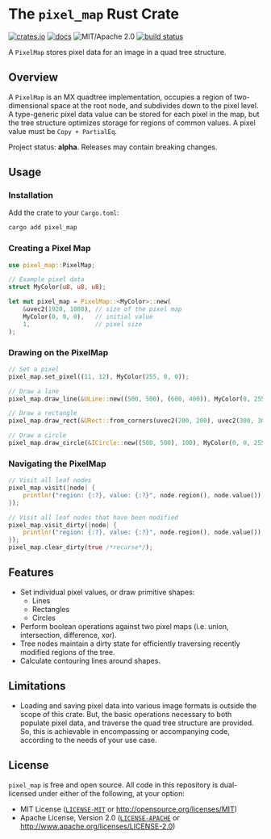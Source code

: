 # The `pixel_map` Rust Crate

[![crates.io](https://img.shields.io/crates/v/pixel_map)](https://crates.io/crates/pixel_map)
[![docs](https://docs.rs/pixel_map/badge.svg)](https://docs.rs/pixel_map/)
![MIT/Apache 2.0](https://img.shields.io/badge/license-MIT%2FApache-blue.svg)
[![build status](https://github.com/DonkulosisLabs/pixel_map_rs/actions/workflows/ci.yml/badge.svg)](https://github.com/donkulosislabs/pixel_map_rs/actions?query=workflow%3A%22ci%22)

A `PixelMap` stores pixel data for an image in a quad tree structure.

## Overview

A `PixelMap` is an MX quadtree implementation, occupies a region of two-dimensional space at the 
root node, and subdivides down to the pixel level. A type-generic pixel data value can be stored
for each pixel in the map, but the tree structure optimizes storage for regions of common values.
A pixel value must be `Copy + PartialEq`.

Project status: **alpha**. Releases may contain breaking changes.

## Usage

### Installation

Add the crate to your `Cargo.toml`:

```bash
cargo add pixel_map
```

### Creating a Pixel Map

```rust
use pixel_map::PixelMap;

// Example pixel data
struct MyColor(u8, u8, u8);

let mut pixel_map = PixelMap::<MyColor>::new(
    &uvec2(1920, 1080), // size of the pixel map
    MyColor(0, 0, 0),   // initial value
    1,                  // pixel size
);

```

### Drawing on the PixelMap

```rust
// Set a pixel
pixel_map.set_pixel((11, 12), MyColor(255, 0, 0));

// Draw a line
pixel_map.draw_line(&ULine::new((500, 500), (600, 400)), MyColor(0, 255, 0));

// Draw a rectangle
pixel_map.draw_rect(&URect::from_corners(uvec2(200, 200), uvec2(300, 300)), MyColor(0, 0, 255));

// Draw a circle
pixel_map.draw_circle(&ICircle::new((500, 500), 100), MyColor(0, 0, 255));
```

### Navigating the PixelMap

```rust
// Visit all leaf nodes
pixel_map.visit(|node| {
    println!("region: {:?}, value: {:?}", node.region(), node.value());
});

// Visit all leaf nodes that have been modified
pixel_map.visit_dirty(|node| {
    println!("region: {:?}, value: {:?}", node.region(), node.value());
});
pixel_map.clear_dirty(true /*recurse*/);
```

## Features

* Set individual pixel values, or draw primitive shapes:
  * Lines
  * Rectangles
  * Circles
* Perform boolean operations against two pixel maps (i.e. union, intersection, difference, xor).
* Tree nodes maintain a dirty state for efficiently traversing recently modified regions of the tree.
* Calculate contouring lines around shapes.

## Limitations

* Loading and saving pixel data into various image formats is outside the scope of this crate. But,
  the basic operations necessary to both populate pixel data, and traverse the quad tree structure
  are provided. So, this is achievable in encompassing or accompanying code, according to the needs
  of your use case.

## License

`pixel_map` is free and open source. All code in this repository is dual-licensed under 
either of the following, at your option:

* MIT License ([`LICENSE-MIT`](LICENSE-MIT) or http://opensource.org/licenses/MIT)
* Apache License, Version 2.0 ([`LICENSE-APACHE`](LICENSE-APACHE) or http://www.apache.org/licenses/LICENSE-2.0)
